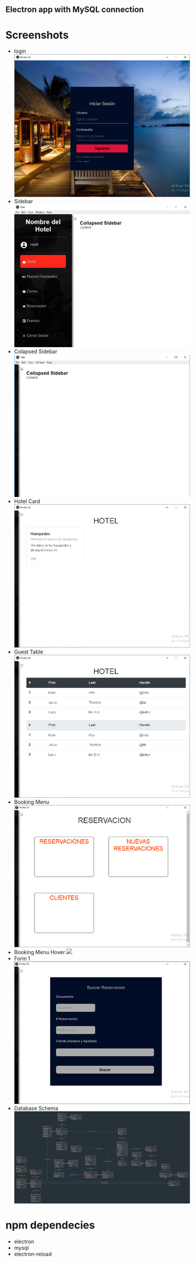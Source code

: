 ## Electron app with MySQL connection
# Screenshots
- login
![](docs/login.jpg)
- Sidebar
![](docs/sidebar.jpg)
- Colapsed Sidebar
![](docs/collapsed_sidebar.png)
- Hotel Card
![](docs/hotel_card.png)
- Guest Table
![](docs/guest_table.png)
- Booking Menu
![](docs/booking_menu.png)
- Booking Menu Hover
![](docs/bookig_menu_hover)
- Form 1
![](docs/form1.png)
-  Database Schema
![](database/hotel_db@localhost.png)

# npm dependecies
- electron
- mysql
- electron-reload

